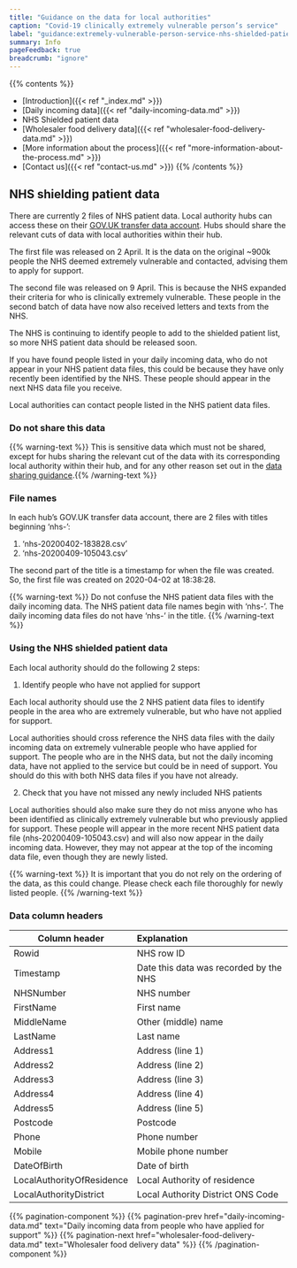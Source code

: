 ```yaml
---
title: "Guidance on the data for local authorities"
caption: "Covid-19 clinically extremely vulnerable person’s service"
label: "guidance:extremely-vulnerable-person-service-nhs-shielded-patient-data"
summary: Info
pageFeedback: true
breadcrumb: "ignore"
---
```


{{% contents %}}
- [Introduction]({{< ref "_index.md" >}})
- [Daily incoming data]({{< ref "daily-incoming-data.md" >}})
- NHS Shielded patient data
- [Wholesaler food delivery data]({{< ref "wholesaler-food-delivery-data.md" >}})
- [More information about the process]({{< ref "more-information-about-the-process.md" >}})
- [Contact us]({{< ref "contact-us.md" >}})
{{% /contents %}}

## NHS shielding patient data

There are currently 2 files of NHS patient data. Local authority hubs can access these on their [GOV.​UK transfer data account](https://transfer-coronavirus-data.service.gov.uk/). Hubs should share the relevant cuts of data with local authorities within their hub.

The first file was released on 2 April. It is the data on the original ~900k people the NHS deemed extremely vulnerable and contacted, advising them to apply for support.

The second file was released on 9 April. This is because the NHS expanded their criteria for who is clinically extremely vulnerable. These people in the second batch of data have now also received letters and texts from the NHS.

The NHS is continuing to identify people to add to the shielded patient list, so more NHS patient data should be released soon.

If you have found people listed in your daily incoming data, who do not appear in your NHS patient data files, this could be because they have only recently been identified by the NHS. These people should appear in the next NHS data file you receive.

Local authorities can contact people listed in the NHS patient data files.


### Do not share this data

{{% warning-text %}}
This is sensitive data which must not be shared, except for hubs sharing the relevant cut of the data with its corresponding local authority within their hub, and for any other reason set out in the [data sharing guidance](/).{{% /warning-text %}}


### File names 

In each hub’s GOV.​UK transfer data account, there are 2 files with titles beginning ‘nhs-’:

1) ‘nhs-20200402-183828.csv’
2) ‘nhs-20200409-105043.csv’

The second part of the title is a timestamp for when the file was created. So, the first file was created on 2020-04-02 at 18:38:28. 

{{% warning-text %}}
Do not confuse the NHS patient data files with the daily incoming data. The NHS patient data file names begin with ‘nhs-’. The daily incoming data files do not have ‘nhs-’ in the title.
{{% /warning-text %}}

### Using the NHS shielded patient data

Each local authority should do the following 2 steps:

1) Identify people who have not applied for support

Each local authority should use the 2 NHS patient data files to identify people in the area who are extremely vulnerable, but who have not applied for support.

Local authorities should cross reference the NHS data files with the daily incoming data on extremely vulnerable people who have applied for support. The people who are in the NHS data, but not the daily incoming data, have not applied to the service but could be in need of support. You should do this with both NHS data files if you have not already.

2) Check that you have not missed any newly included NHS patients

Local authorities should also make sure they do not miss anyone who has been identified as clinically extremely vulnerable but who previously applied for support. These people will appear in the more recent NHS patient data file (nhs-20200409-105043.csv) and will also now appear in the daily incoming data. However, they may not appear at the top of the incoming data file, even though they are newly listed.

{{% warning-text %}}
It is important that you do not rely on the ordering of the data, as this could change. Please check each file thoroughly for newly listed people.
{{% /warning-text %}}


### Data column headers

| Column header | Explanation |
| ------------- |:------------|
| Rowid | NHS row ID |
| Timestamp | Date this data was recorded by the NHS |
| NHSNumber | NHS number |
| FirstName | First name |
| MiddleName | Other (middle) name |
| LastName | Last name |
| Address1 | Address (line 1) |
| Address2 | Address (line 2) |
| Address3 | Address (line 3) |
| Address4 | Address (line 4) |
| Address5 | Address (line 5) |
| Postcode | Postcode |
| Phone | Phone number |
| Mobile | Mobile phone number |
| DateOfBirth | Date of birth |
| LocalAuthorityOfResidence | Local Authority of residence |
| LocalAuthorityDistrict | Local Authority District ONS Code |


{{% pagination-component %}}
{{% pagination-prev href="daily-incoming-data.md" text="Daily incoming data from people who have applied for support" %}}
{{% pagination-next href="wholesaler-food-delivery-data.md" text="Wholesaler food delivery data" %}}
{{% /pagination-component %}}
